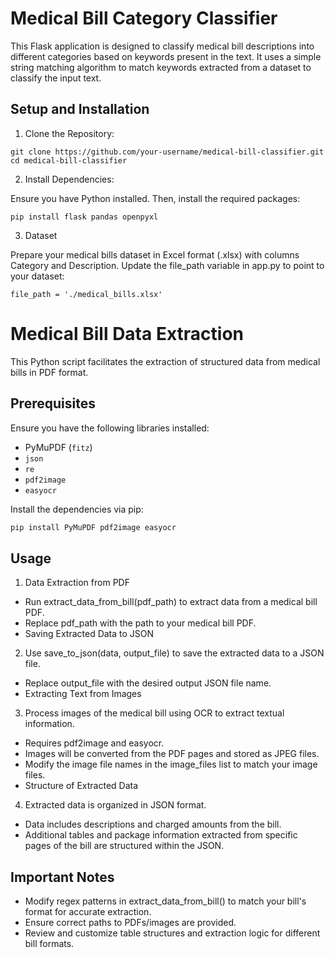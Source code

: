 # Medical Bill Category Classifier

This Flask application is designed to classify medical bill descriptions into different categories based on keywords present in the text. It uses a simple string matching algorithm to match keywords extracted from a dataset to classify the input text.

## Setup and Installation

1. Clone the Repository:

```
git clone https://github.com/your-username/medical-bill-classifier.git
cd medical-bill-classifier
```

2. Install Dependencies:

Ensure you have Python installed. Then, install the required packages:

```
pip install flask pandas openpyxl
```

3. Dataset

Prepare your medical bills dataset in Excel format (.xlsx) with columns Category and Description. Update the file_path variable in app.py to point to your dataset:

```
file_path = './medical_bills.xlsx'
```

# Medical Bill Data Extraction

This Python script facilitates the extraction of structured data from medical bills in PDF format.

## Prerequisites

Ensure you have the following libraries installed:

- PyMuPDF (`fitz`)
- `json`
- `re`
- `pdf2image`
- `easyocr`

Install the dependencies via pip:

```bash
pip install PyMuPDF pdf2image easyocr
```

## Usage

1. Data Extraction from PDF

- Run extract_data_from_bill(pdf_path) to extract data from a medical bill PDF.
- Replace pdf_path with the path to your medical bill PDF.
- Saving Extracted Data to JSON

2. Use save_to_json(data, output_file) to save the extracted data to a JSON file.

- Replace output_file with the desired output JSON file name.
- Extracting Text from Images

3. Process images of the medical bill using OCR to extract textual information.

- Requires pdf2image and easyocr.
- Images will be converted from the PDF pages and stored as JPEG files.
- Modify the image file names in the image_files list to match your image files.
- Structure of Extracted Data

4. Extracted data is organized in JSON format.

- Data includes descriptions and charged amounts from the bill.
- Additional tables and package information extracted from specific pages of the bill are structured within the JSON.

## Important Notes

- Modify regex patterns in extract_data_from_bill() to match your bill's format for accurate extraction.
- Ensure correct paths to PDFs/images are provided.
- Review and customize table structures and extraction logic for different bill formats.
